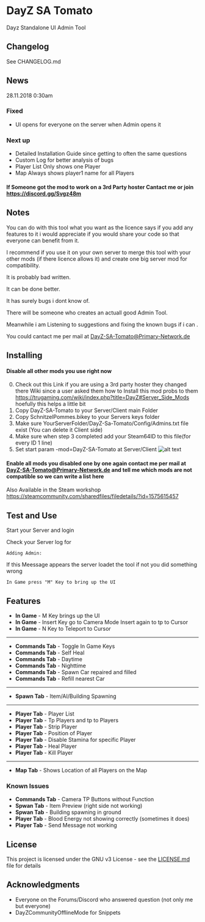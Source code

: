 # DayZ SA Tomato

Dayz Standalone UI Admin Tool



## Changelog

See CHANGELOG.md

## News

28.11.2018 0:30am

### Fixed
- UI opens for everyone on the server when Admin opens it

### Next up
- Detailed Installation Guide since getting to often the same questions
- Custom Log for better analysis of bugs
- Player List Only shows one Player
- Map Always shows player1 name for all Players

#### If Someone got the mod to work on a 3rd Party hoster Cantact me or join https://discord.gg/Svgz48m

## Notes

You can do with this tool what you want as the licence says if you add any features to it i would appreciate if you would share your code so that everyone can benefit from it.

I recommend if you use it on your own server to merge this tool with your other mods (if there licence allows it) and create one big server mod for compatibility.

It is probably bad written.

It can be done better.

It has surely bugs i dont know of.

There will be someone who creates an actuall good Admin Tool.

Meanwhile i am Listening to suggestions 
and fixing the known bugs if i can .

You could cantact me per mail at DayZ-SA-Tomato@Primary-Network.de

## Installing
#### Disable all other mods you use right now

0. Check out this Link if you are using a 3rd party hoster they changed there Wiki since a user asked them how to Install this mod probs to them https://trugaming.com/wiki/index.php?title=DayZ#Server_Side_Mods hoefully this helps a little bit 
1. Copy DayZ-SA-Tomato to your Server/Client main Folder
2. Copy SchnitzelPommes.bikey to your Servers keys folder
3. Make sure YourServerFolder/DayZ-Sa-Tomato/Config/Admins.txt file exist (You can delete it Client side)
4. Make sure when step 3 completed add your Steam64ID to this file(for every ID 1 line)
5. Set start param -mod=DayZ-SA-Tomato at Server/Client 
![alt text](https://steamuserimages-a.akamaihd.net/ugc/43117016076707122/9D374D1F7933C13B477EE6792A3735D9FFAC74B4/)

#### Enable all mods you disabled one by one again contact me per mail at DayZ-SA-Tomato@Primary-Network.de and tell me which mods are not compatible so we can write a list here

Also Available in the Steam workshop 
https://steamcommunity.com/sharedfiles/filedetails/?id=1575615457






## Test and Use

Start your Server and login

Check your Server log for 

```
Adding Admin:
```

If this Meessage appears the server loadet the tool if not you did something wrong

```
In Game press "M" Key to bring up the UI
```

## Features

* **In Game** - M Key brings up the UI
* **In Game** - Insert Key go to Camera Mode Insert again to tp to Cursor
* **In Game** - N Key to Teleport to Cursor

------------

* **Commands Tab** - Toggle In Game Keys
* **Commands Tab** - Self Heal
* **Commands Tab** - Daytime
* **Commands Tab** - Nighttime
* **Commands Tab** - Spawn Car repaired and filled
* **Commands Tab** - Refill nearest Car

------------

* **Spawn Tab** - Item/AI/Building Spawning 

------------

* **Player Tab** - Player List
* **Player Tab** - Tp Players and tp to Players
* **Player Tab** - Strip Player
* **Player Tab** - Position of Player
* **Player Tab** - Disable Stamina for specific Player 
* **Player Tab** - Heal Player
* **Player Tab** - Kill Player

------------

* **Map Tab** - Shows Location of all Players on the Map


### Known Issues
* **Commands Tab** - Camera TP Buttons without Function
* **Spwan Tab** - Item Preview (right side not working)
* **Spwan Tab** - Building spawning in ground
* **Player Tab** - Blood Energy not showing correctly (sometimes it does)
* **Player Tab** - Send Message not working

## License

This project is licensed under the GNU v3 License - see the [LICENSE.md](LICENSE.md) file for details

## Acknowledgments

* Everyone on the Forums/Discord who answered question (not only me but everyone)
* DayZCommunityOfflineMode for Snippets

